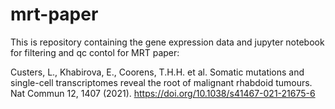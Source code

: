# mrt-paper
This is repository containing the gene expression data and jupyter notebook for filtering and qc contol for MRT paper:

Custers, L., Khabirova, E., Coorens, T.H.H. et al. Somatic mutations and single-cell transcriptomes reveal the root of malignant rhabdoid tumours. Nat Commun 12, 1407 (2021). https://doi.org/10.1038/s41467-021-21675-6
